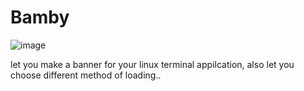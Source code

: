 # Bamby
![image](https://user-images.githubusercontent.com/95746190/186518112-4b800c28-1399-459b-a904-d225f690d312.png)


let you make a banner for your linux terminal appilcation, also let you choose different method of loading..
